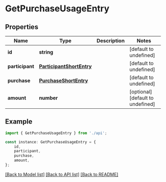 # GetPurchaseUsageEntry


## Properties

Name | Type | Description | Notes
------------ | ------------- | ------------- | -------------
**id** | **string** |  | [default to undefined]
**participant** | [**ParticipantShortEntry**](ParticipantShortEntry.md) |  | [default to undefined]
**purchase** | [**PurchaseShortEntry**](PurchaseShortEntry.md) |  | [default to undefined]
**amount** | **number** |  | [optional] [default to undefined]

## Example

```typescript
import { GetPurchaseUsageEntry } from './api';

const instance: GetPurchaseUsageEntry = {
    id,
    participant,
    purchase,
    amount,
};
```

[[Back to Model list]](../README.md#documentation-for-models) [[Back to API list]](../README.md#documentation-for-api-endpoints) [[Back to README]](../README.md)
